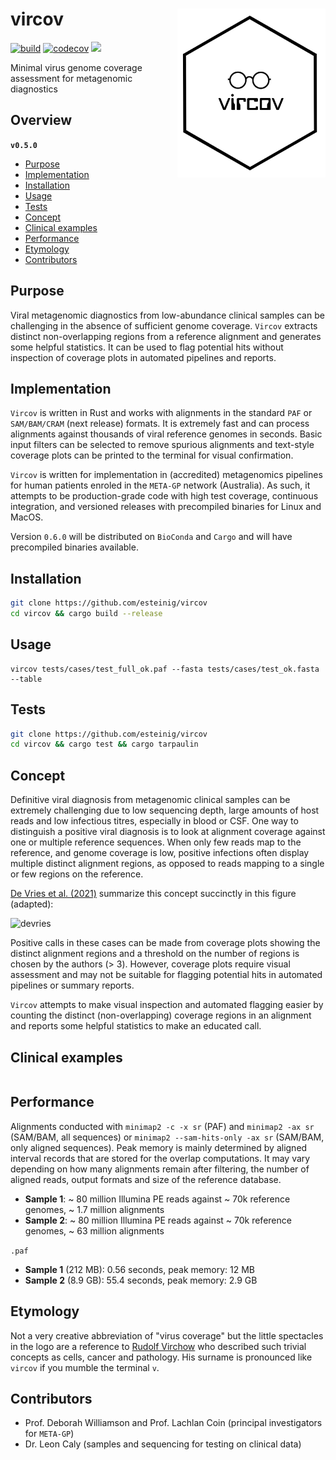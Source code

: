 # vircov <a href='https://github.com/esteinig'><img src='docs/vircov.png' align="right" height="270"/></a>

[![build](https://github.com/esteinig/nanoq/actions/workflows/rust-ci.yaml/badge.svg?branch=master)](https://github.com/esteinig/nanoq/actions/workflows/rust-ci.yaml)
[![codecov](https://codecov.io/gh/esteinig/vircov/branch/main/graph/badge.svg?token=RG95F4C6FE)](https://codecov.io/gh/esteinig/vircov)
![](https://img.shields.io/badge/version-0.5.0-black.svg)

Minimal virus genome coverage assessment for metagenomic diagnostics

## Overview

**`v0.5.0`**

- [Purpose](#purpose)
- [Implementation](#implementation)
- [Installation](#installation)
- [Usage](#usage)
- [Tests](#tests)
- [Concept](#concept)
- [Clinical examples](#clinical-examples)
- [Performance](#performance)
- [Etymology](#concept)
- [Contributors](#contributors)

## Purpose

Viral metagenomic diagnostics from low-abundance clinical samples can be challenging in the absence of sufficient genome coverage. `Vircov` extracts distinct non-overlapping regions from a reference alignment and generates some helpful statistics. It can be used to flag potential hits without inspection of coverage plots in automated pipelines and reports.

## Implementation

`Vircov` is written in Rust and works with alignments in the standard `PAF` or `SAM/BAM/CRAM` (next release) formats. It is extremely fast and can process alignments against thousands of viral reference genomes in seconds. Basic input filters can be selected to remove spurious alignments and text-style coverage plots can be printed to the terminal for visual confirmation.

`Vircov` is written for implementation in (accredited) metagenomics pipelines for human patients enroled in the `META-GP` network (Australia). As such, it attempts to be production-grade code with high test coverage, continuous integration, and versioned releases with precompiled binaries for Linux and MacOS.

Version `0.6.0` will be distributed on `BioConda` and `Cargo` and will have precompiled binaries available.

## Installation

```bash
git clone https://github.com/esteinig/vircov 
cd vircov && cargo build --release
```

## Usage

```
vircov tests/cases/test_full_ok.paf --fasta tests/cases/test_ok.fasta --table
```

## Tests

```bash
git clone https://github.com/esteinig/vircov 
cd vircov && cargo test && cargo tarpaulin 
```

## Concept

Definitive viral diagnosis from metagenomic clinical samples can be extremely challenging due to low sequencing depth, large amounts of host reads and low infectious titres, especially in blood or CSF. One way to distinguish a positive viral diagnosis is to look at alignment coverage against one or multiple reference sequences. When only few reads map to the reference, and genome coverage is low, positive infections often display multiple distinct alignment regions, as opposed to reads mapping to a single or few regions on the reference.

[De Vries et al. (2021)](https://www.sciencedirect.com/science/article/pii/S1386653221000792) summarize this concept succinctly in this figure (adapted):

![devries](https://user-images.githubusercontent.com/12873366/158775480-447d847e-5b0d-487c-a39a-81bdf428e09d.png)

Positive calls in these cases can be made from coverage plots showing the distinct alignment regions and a threshold on the number of regions is chosen by the authors (> 3). However, coverage plots require visual assessment and may not be suitable for flagging potential hits in automated pipelines or summary reports. 

`Vircov` attempts to make visual inspection and automated flagging easier by counting the distinct (non-overlapping) coverage regions in an alignment and reports some helpful statistics to make an educated call. 


## Clinical examples

```
```

## Performance

Alignments conducted with `minimap2 -c -x sr` (PAF) and `minimap2 -ax sr` (SAM/BAM, all sequences) or `minimap2 --sam-hits-only -ax sr` (SAM/BAM, only aligned sequences). Peak memory is mainly determined by aligned interval records that are stored for the overlap computations. It may vary depending on how many alignments remain after filtering, the number of aligned reads, output formats and size of the reference database.

* **Sample 1**: ~ 80 million Illumina PE reads against ~ 70k reference genomes, ~ 1.7 million alignments 
* **Sample 2**: ~ 80 million Illumina PE reads against ~ 70k reference genomes, ~ 63 million alignments 

`.paf`
    
  * **Sample 1** (212 MB): 0.56 seconds, peak memory: 12 MB 
  * **Sample 2** (8.9 GB): 55.4 seconds, peak memory: 2.9 GB


## Etymology

Not a very creative abbreviation of "virus coverage" but the little spectacles in the logo are a reference to [Rudolf Virchow](https://en.wikipedia.org/wiki/Rudolf_Virchow) who described such trivial concepts as cells, cancer and pathology. His surname is pronounced like `vircov` if you mumble the terminal `v`.

## Contributors

* Prof. Deborah Williamson and Prof. Lachlan Coin (principal investigators for `META-GP`)
* Dr. Leon Caly (samples and sequencing for testing on clinical data)

